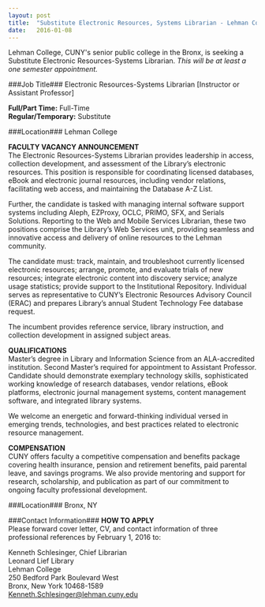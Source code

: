 ```yaml
---
layout: post
title:  "Substitute Electronic Resources, Systems Librarian - Lehman College"
date:   2016-01-08
---
```

Lehman College, CUNY's senior public college in the Bronx, is seeking a Substitute Electronic Resources-Systems Librarian. *This will be at least a one semester appointment.*

###Job Title###
Electronic Resources-Systems Librarian [Instructor or Assistant Professor]  

**Full/Part Time:** Full-Time  
**Regular/Temporary:** Substitute

###Location###
Lehman College  

**FACULTY VACANCY ANNOUNCEMENT**  
The Electronic Resources-Systems Librarian provides leadership in access, collection development, and assessment of the Library’s electronic resources.  This position is responsible for coordinating licensed databases, eBook and electronic journal resources, including vendor relations, facilitating web access, and maintaining the Database A-Z List.  

Further, the candidate is tasked with managing internal software support systems including Aleph, EZProxy, OCLC, PRIMO, SFX, and Serials Solutions.  Reporting to the Web and Mobile Services Librarian, these two positions comprise the Library’s Web Services unit, providing seamless and innovative access and delivery of online resources to the Lehman community. 
 
The candidate must:  track, maintain, and troubleshoot currently licensed electronic resources; arrange, promote, and evaluate trials of new resources; integrate electronic content into discovery service; analyze usage statistics; provide support to the Institutional Repository.  Individual serves as representative to CUNY’s Electronic Resources Advisory Council (ERAC) and prepares Library’s annual Student Technology Fee database request.
 
The incumbent provides reference service, library instruction, and collection development in assigned subject areas.

**QUALIFICATIONS**  
Master’s degree in Library and Information Science from an ALA-accredited institution.  Second Master’s required for appointment to Assistant Professor.  Candidate should demonstrate exemplary technology skills, sophisticated working knowledge of research databases, vendor relations, eBook platforms, electronic journal management systems, content management software, and integrated library systems.  

We welcome an energetic and forward-thinking individual versed in emerging trends, technologies, and best practices related to electronic resource management.
 
**COMPENSATION**  
CUNY offers faculty a competitive compensation and benefits package covering health insurance, pension and retirement benefits, paid parental leave, and savings programs.  We also provide mentoring and support for research, scholarship, and publication as part of our commitment to ongoing faculty professional development.

###Location###
Bronx, NY

###Contact Information###
**HOW TO APPLY**  
Please forward cover letter, CV, and contact information of three professional references by February 1, 2016 to:  

Kenneth Schlesinger, Chief Librarian  
Leonard Lief Library  
Lehman College  
250 Bedford Park Boulevard West  
Bronx, New York 10468-1589  
[Kenneth.Schlesinger@lehman.cuny.edu](mailto:Kenneth.Schlesinger@lehman.cuny.edu)